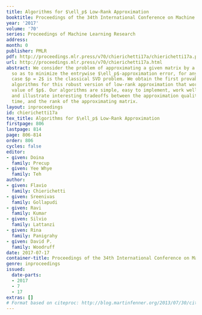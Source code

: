 ```yaml
---
title: Algorithms for $\ell_p$ Low-Rank Approximation
booktitle: Proceedings of the 34th International Conference on Machine Learning
year: '2017'
volume: '70'
series: Proceedings of Machine Learning Research
address: 
month: 0
publisher: PMLR
pdf: http://proceedings.mlr.press/v70/chierichetti17a/chierichetti17a.pdf
url: http://proceedings.mlr.press/v70/chierichetti17a.html
abstract: We consider the problem of approximating a given matrix by a low-rank matrix
  so as to minimize the entrywise $\ell_p$-approximation error, for any $p ≥1$; the
  case $p = 2$ is the classical SVD problem. We obtain the first provably good approximation
  algorithms for this robust version of low-rank approximation that work for every
  value of $p$. Our algorithms are simple, easy to implement, work well in practice,
  and illustrate interesting tradeoffs between the approximation quality, the running
  time, and the rank of the approximating matrix.
layout: inproceedings
id: chierichetti17a
tex_title: Algorithms for $\ell_p$ Low-Rank Approximation
firstpage: 806
lastpage: 814
page: 806-814
order: 806
cycles: false
editor:
- given: Doina
  family: Precup
- given: Yee Whye
  family: Teh
author:
- given: Flavio
  family: Chierichetti
- given: Sreenivas
  family: Gollapudi
- given: Ravi
  family: Kumar
- given: Silvio
  family: Lattanzi
- given: Rina
  family: Panigrahy
- given: David P.
  family: Woodruff
date: 2017-07-17
container-title: Proceedings of the 34th International Conference on Machine Learning
genre: inproceedings
issued:
  date-parts:
  - 2017
  - 7
  - 17
extras: []
# Format based on citeproc: http://blog.martinfenner.org/2013/07/30/citeproc-yaml-for-bibliographies/
---
```

